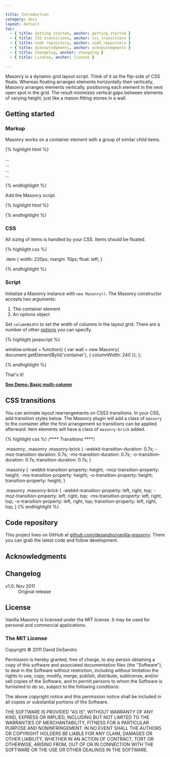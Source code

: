```yaml
---

title: Introduction
category: docs
layout: default
toc:
  - { title: Getting started, anchor: getting_started }
  - { title: CSS transitions, anchor: css_transitions }
  - { title: Code repository, anchor: code_repository }
  - { title: Acknowledgments, anchor: acknowledgments }
  - { title: Changelog, anchor: changelog }
  - { title: License, anchor: license }

---
```


Masonry is a dynamic grid layout script. Think of it as the flip-side of CSS floats. Whereas floating arranges elements horizontally then vertically, Masonry arranges elements vertically, positioning each element in the next open spot in the grid. The result minimizes vertical gaps between elements of varying height, just like a mason fitting stones in a wall.

## Getting started



### Markup

Masonry works on a container element with a group of similar child items.

{% highlight html %}

<div id="container">
  <div class="item">...</div>
  <div class="item">...</div>
  <div class="item">...</div>
  ...
</div>

{% endhighlight %}

Add the Masonry script.

{% highlight html %}

<script src="/path/to/masonry.min.js"></script>

{% endhighlight %}

### CSS

All sizing of items is handled by your CSS. Items should be floated.

{% highlight css %}

.item {
  width: 220px;
  margin: 10px;
  float: left;
}

{% endhighlight %}

### Script

Initialize a Masonry instance with `new Masonry()`. The Masonry constructor accepts two arguments:

1. The container element
2. An options object

Set `columnWidth` to set the width of columns in the layout grid. There are a number of other [options](options.html) you can specify.

{% highlight javascript %}

window.onload = function() {
  var wall = new Masonry( document.getElementById('container'), {
    columnWidth: 240
  });
};

{% endhighlight %}

That's it!

[**See Demo: Basic multi-column**](../demos/basic-multi-column.html)

## CSS transitions

You can animate layout rearrangements on CSS3 transitions. In your CSS, add transition styles below. The Masonry plugin will add a class of `masonry` to the container after the first arrangement so transitions can be applied afterward. Item elements will have a class of `masonry-brick` added.

{% highlight css %}
/**** Transitions ****/

.masonry,
.masonry .masonry-brick {
  -webkit-transition-duration: 0.7s;
     -moz-transition-duration: 0.7s;
      -ms-transition-duration: 0.7s;
       -o-transition-duration: 0.7s;
          transition-duration: 0.7s;
}

.masonry {
  -webkit-transition-property: height;
     -moz-transition-property: height;
      -ms-transition-property: height;
       -o-transition-property: height;
          transition-property: height;
}

.masonry .masonry-brick {
  -webkit-transition-property: left, right, top;
     -moz-transition-property: left, right, top;
      -ms-transition-property: left, right, top;
       -o-transition-property: left, right, top;
          transition-property: left, right, top;
}
{% endhighlight %}

## Code repository

This project lives on GitHub at [github.com/desandro/vanilla-masonry](http://github.com/desandro/vanilla-masonry). There you can grab the latest code and follow development.

## Acknowledgments



## Changelog

<dl>
  <dt>v1.0: Nov 2011</dt>
    <dd>Original release</dd>
</dl>

## License

Vanilla Masonry is licensed under the MIT license. It may be used for personal and commercial applications.

<div class="license-copy">
  <h3>The MIT License</h3>
  <p>Copyright &copy; 2011 David DeSandro</p>
  <p>Permission is hereby granted, free of charge, to any person obtaining a copy of this software and associated documentation files (the "Software"), to deal in the Software without restriction, including without limitation the rights to use, copy, modify, merge, publish, distribute, sublicense, and/or sell copies of the Software, and to permit persons to whom the Software is furnished to do so, subject to the following conditions:</p>
  <p>The above copyright notice and this permission notice shall be included in all copies or substantial portions of the Software.</p>
  <p>THE SOFTWARE IS PROVIDED "AS IS", WITHOUT WARRANTY OF ANY KIND, EXPRESS OR IMPLIED, INCLUDING BUT NOT LIMITED TO THE WARRANTIES OF MERCHANTABILITY, FITNESS FOR A PARTICULAR PURPOSE AND NONINFRINGEMENT. IN NO EVENT SHALL THE AUTHORS OR COPYRIGHT HOLDERS BE LIABLE FOR ANY CLAIM, DAMAGES OR OTHER LIABILITY, WHETHER IN AN ACTION OF CONTRACT, TORT OR OTHERWISE, ARISING FROM, OUT OF OR IN CONNECTION WITH THE SOFTWARE OR THE USE OR OTHER DEALINGS IN THE SOFTWARE.</p>
</div>
